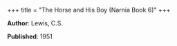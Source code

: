+++
title = "The Horse and His Boy (Narnia Book 6)"
+++



**Author**: Lewis, C.S.

**Published**: 1951